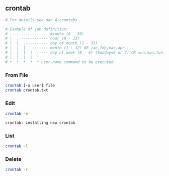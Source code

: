 ## crontab

```bash
# For details see man 4 crontabs

# Example of job definition:
# .---------------- minute (0 - 59)
# |  .------------- hour (0 - 23)
# |  |  .---------- day of month (1 - 31)
# |  |  |  .------- month (1 - 12) OR jan,feb,mar,apr ...
# |  |  |  |  .---- day of week (0 - 6) (Sunday=0 or 7) OR sun,mon,tue,wed,thu,fri,sat
# |  |  |  |  |
# *  *  *  *  * user-name command to be executed
```

### From File
```bash
crontab [-u user] file
crontab crontab.txt
```

### Edit
```bash
crontab -e

crontab: installing new crontab
```


### List
```bash
crontab -l
```

### Delete
```bash
crontab -r
```
